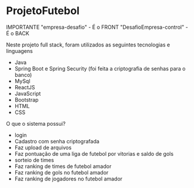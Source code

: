﻿# ProjetoFutebol

IMPORTANTE
"empresa-desafio" - É o FRONT
"DesafioEmpresa-control" - É o BACK

Neste projeto full stack, foram utilizados as seguintes tecnologias e linguagens
- Java
- Spring Boot e Spring Security (foi feita a criptografia de senhas para o banco)
- MySql
- ReactJS
- JavaScript
- Bootstrap
- HTML
- CSS

O que o sistema possui?

- login 
- Cadastro com senha criptografada 
- Faz upload de arquivos
- Faz pontuação de uma liga de futebol por vitorias e saldo de gols
- sorteio de times
- Faz ranking de times de futebol amador
- Faz ranking de gols no futebol amador
- Faz ranking de jogadores no futebol amador
